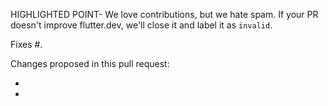  
HIGHLIGHTED POINT- We love contributions, but we hate spam. If your PR doesn't improve flutter.dev, we'll close it and label it as `invalid`.

Fixes #<issue number>.

Changes proposed in this pull request:

*  
* 
